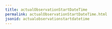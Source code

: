 ```yaml
---
title: actualObservationStartDateTime
permalink: actualObservationStartDateTime.html
jsonid: actualobservationstartdatetime
---
```

